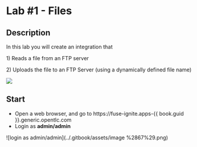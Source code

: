 # Lab \#1 - Files

## Description

In this lab you will create an integration that

1\) Reads a file from an FTP server

2\) Uploads the file to an FTP Server \(using a dynamically defined file name\)

![](https://lh4.googleusercontent.com/_Ibj3nsNj7jydHvAhs8qODkAMtpFNfwGs6qo4g77ZMk6W4lM3x5O0-ZyNuf33nriMckac26t_8bXihTV5crcGW-mhmT1Dnr0pku20wdJ8KsWkszaVb7c2GpYLoqZKUQhhgFk2IFeLlc)

## Start

* Open a web browser, and go to https://fuse-ignite.apps-{{ book.guid }}.generic.opentlc.com
* Login as **admin/admin**

![login as admin/admin](../.gitbook/assets/image %2867%29.png)


